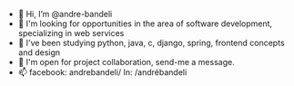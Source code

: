 - 👋 Hi, I’m @andre-bandeli
- 👀 I'm looking for opportunities in the area of ​​software development, specializing in web services
- 🌱 I've been studying python, java, c, django, spring, frontend concepts and design
- 💞️ I'm open for project collaboration, send-me a message. 
- 📫 facebook: andrebandeli/ In: /andrébandeli
